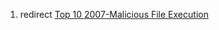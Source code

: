 1.  redirect [Top 10 2007-Malicious File
    Execution](Top_10_2007-Malicious_File_Execution "wikilink")